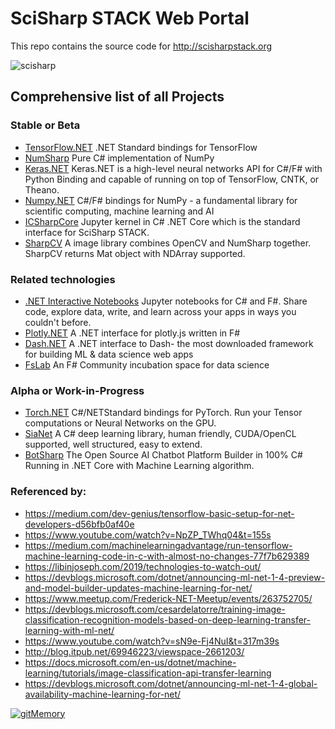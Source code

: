 # SciSharp STACK Web Portal
This repo contains the source code for http://scisharpstack.org

![scisharp](https://raw.githubusercontent.com/SciSharp/SciSharp-Portal/master/art/SciSharp256.png)

## Comprehensive list of all Projects

### Stable or Beta

* [TensorFlow.NET](https://github.com/SciSharp/TensorFlow.NET) .NET Standard bindings for TensorFlow 
* [NumSharp](https://github.com/SciSharp/NumSharp) Pure C# implementation of NumPy
* [Keras.NET](https://github.com/SciSharp/Keras.NET) Keras.NET is a high-level neural networks API for C#/F# with Python Binding and capable of running on top of TensorFlow, CNTK, or Theano. 
* [Numpy.NET](https://github.com/SciSharp/Numpy.NET) C#/F# bindings for NumPy - a fundamental library for scientific computing, machine learning and AI
* [ICSharpCore](https://github.com/SciSharp/ICSharpCore)
Jupyter kernel in C# .NET Core which is the standard interface for SciSharp STACK.
* [SharpCV](https://github.com/SciSharp/SharpCV) A image library combines OpenCV and NumSharp together. SharpCV returns Mat object with NDArray supported.

### Related technologies 

* [.NET Interactive Notebooks](https://github.com/dotnet/interactive) Jupyter notebooks for C# and F#. Share code, explore data, write, and learn across your apps in ways you couldn't before.
* [Plotly.NET](https://github.com/plotly/Plotly.NET) A .NET interface for plotly.js written in F#
* [Dash.NET](https://github.com/plotly/Dash.NET) A .NET interface to Dash- the most downloaded framework for building ML & data science web apps
* [FsLab](https://fslab.org) An F# Community incubation space for data science

### Alpha or Work-in-Progress

* [Torch.NET](https://github.com/SciSharp/Torch.NET) C#/NETStandard bindings for PyTorch. Run your Tensor computations or Neural Networks on the GPU.
* [SiaNet](https://github.com/SciSharp/SiaNet) A C# deep learning library, human friendly, CUDA/OpenCL supported, well structured, easy to extend.
* [BotSharp](https://github.com/SciSharp/BotSharp) The Open Source AI Chatbot Platform Builder in 100% C# Running in .NET Core with Machine Learning algorithm.

### Referenced by:

* https://medium.com/dev-genius/tensorflow-basic-setup-for-net-developers-d56bfb0af40e
* https://www.youtube.com/watch?v=NpZP_TWhq04&t=155s
* https://medium.com/machinelearningadvantage/run-tensorflow-machine-learning-code-in-c-with-almost-no-changes-77f7b629389
* https://libinjoseph.com/2019/technologies-to-watch-out/
* https://devblogs.microsoft.com/dotnet/announcing-ml-net-1-4-preview-and-model-builder-updates-machine-learning-for-net/
* https://www.meetup.com/Frederick-NET-Meetup/events/263752705/
* https://devblogs.microsoft.com/cesardelatorre/training-image-classification-recognition-models-based-on-deep-learning-transfer-learning-with-ml-net/
* https://www.youtube.com/watch?v=sN9e-Fj4NuI&t=317m39s
* http://blog.itpub.net/69946223/viewspace-2661203/
* https://docs.microsoft.com/en-us/dotnet/machine-learning/tutorials/image-classification-api-transfer-learning
* https://devblogs.microsoft.com/dotnet/announcing-ml-net-1-4-global-availability-machine-learning-for-net/


[![gitMemory](art/gitmemory.png)](https://www.gitmemory.com/SciSharp)
